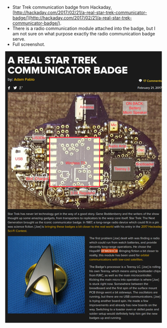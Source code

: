 * Star Trek communication badge from Hackaday, [http://hackaday.com/2017/02/21/a-real-star-trek-communicator-badge/](http://hackaday.com/2017/02/21/a-real-star-trek-communicator-badge/).
* There is a radio communication module attached into the badge, but I am not sure on what purpose exactly the radio communication badge serve.
* Full screenshot.

![./20170224-1221-cet-star-trek-radio-communication-badge-1.png](./20170224-1221-cet-star-trek-radio-communication-badge-1.png)